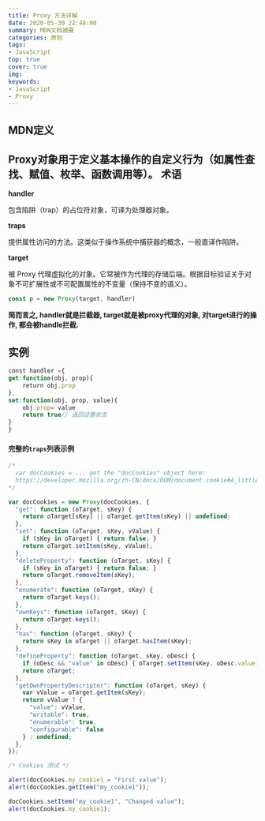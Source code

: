 ```yaml
---
title: Proxy 方法详解
date: 2020-05-30 22:48:00
summary: MDN文档摘要
categories: 原创
tags: 
- JavaScript
top: true
cover: true
img:
keywords: 
- JavaScript
- Proxy
---
```

## MDN定义
**Proxy**对象用于定义基本操作的自定义行为（如属性查找、赋值、枚举、函数调用等）。
术语
--

**handler**

包含陷阱（trap）的占位符对象，可译为处理器对象。

**traps**

提供属性访问的方法。这类似于操作系统中捕获器的概念，一般直译作陷阱。

**target**

被 Proxy 代理虚拟化的对象。它常被作为代理的存储后端。根据目标验证关于对象不可扩展性或不可配置属性的不变量（保持不变的语义）。
```js
const p = new Proxy(target, handler)
```


**简而言之, handler就是拦截器, target就是被proxy代理的对象, 对target进行的操作, 都会被handle拦截.**


## 实例
```js
const handler ={
get:function(obj, prop){
    return obj.prop
},
set:function(obj, prop, value){
    obj.prop= value
    return true// 返回设置状态
}
}
```

#### 完整的`traps`列表示例



```js
/*
  var docCookies = ... get the "docCookies" object here:  
  https://developer.mozilla.org/zh-CN/docs/DOM/document.cookie#A_little_framework.3A_a_complete_cookies_reader.2Fwriter_with_full_unicode_support
*/

var docCookies = new Proxy(docCookies, {
  "get": function (oTarget, sKey) {
    return oTarget[sKey] || oTarget.getItem(sKey) || undefined;
  },
  "set": function (oTarget, sKey, vValue) {
    if (sKey in oTarget) { return false; }
    return oTarget.setItem(sKey, vValue);
  },
  "deleteProperty": function (oTarget, sKey) {
    if (sKey in oTarget) { return false; }
    return oTarget.removeItem(sKey);
  },
  "enumerate": function (oTarget, sKey) {
    return oTarget.keys();
  },
  "ownKeys": function (oTarget, sKey) {
    return oTarget.keys();
  },
  "has": function (oTarget, sKey) {
    return sKey in oTarget || oTarget.hasItem(sKey);
  },
  "defineProperty": function (oTarget, sKey, oDesc) {
    if (oDesc && "value" in oDesc) { oTarget.setItem(sKey, oDesc.value); }
    return oTarget;
  },
  "getOwnPropertyDescriptor": function (oTarget, sKey) {
    var vValue = oTarget.getItem(sKey);
    return vValue ? {
      "value": vValue,
      "writable": true,
      "enumerable": true,
      "configurable": false
    } : undefined;
  },
});

/* Cookies 测试 */

alert(docCookies.my_cookie1 = "First value");
alert(docCookies.getItem("my_cookie1"));

docCookies.setItem("my_cookie1", "Changed value");
alert(docCookies.my_cookie1);
```


